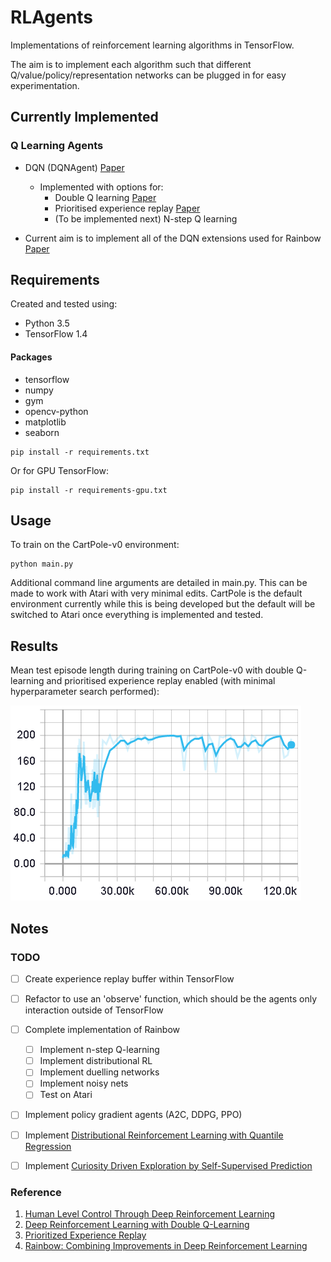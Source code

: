 # RLAgents

Implementations of reinforcement learning algorithms in TensorFlow.

The aim is to implement each algorithm such that different Q/value/policy/representation networks can be plugged in for easy experimentation.

## Currently Implemented
### Q Learning Agents
 - DQN (DQNAgent) [Paper](https://storage.googleapis.com/deepmind-media/dqn/DQNNaturePaper.pdf)
    - Implemented with options for:
        - Double Q learning [Paper](https://arxiv.org/abs/1509.06461)
        - Prioritised experience replay [Paper](https://arxiv.org/pdf/1511.05952.pdf)
        - (To be implemented next) N-step Q learning

- Current aim is to implement all of the DQN extensions used for Rainbow [Paper](https://arxiv.org/pdf/1710.02298.pdf)

        
## Requirements

Created and tested using:
- Python 3.5
- TensorFlow 1.4

#### Packages

- tensorflow
- numpy
- gym
- opencv-python
- matplotlib
- seaborn

```commandline
pip install -r requirements.txt
```

Or for GPU TensorFlow:

```commandline
pip install -r requirements-gpu.txt
```

## Usage

To train on the CartPole-v0 environment:

```commandline
python main.py
```

Additional command line arguments are detailed in main.py. This can be made to work with Atari with very minimal edits.
CartPole is the default environment currently while this is being developed but the default will be switched to Atari
once everything is implemented and tested.

## Results

Mean test episode length during training on CartPole-v0 with double Q-learning and prioritised experience replay 
enabled (with minimal hyperparameter search performed):

![Mean Episode Length](images/cartpole_ep_len.png?raw=true "Mean test episode length")

## Notes

### TODO

- [ ] Create experience replay buffer within TensorFlow
- [ ] Refactor to use an 'observe' function, which should be the agents only interaction outside of TensorFlow
- [ ] Complete implementation of Rainbow
    - [ ] Implement n-step Q-learning
    - [ ] Implement distributional RL
    - [ ] Implement duelling networks
    - [ ] Implement noisy nets
    - [ ] Test on Atari
- [ ] Implement policy gradient agents (A2C, DDPG, PPO)
- [ ] Implement [Distributional Reinforcement Learning with Quantile Regression](https://arxiv.org/abs/1710.10044)
- [ ] Implement [Curiosity Driven Exploration by Self-Supervised Prediction](https://arxiv.org/abs/1705.05363)
    
   


### Reference

1. [Human Level Control Through Deep Reinforcement Learning](https://storage.googleapis.com/deepmind-media/dqn/DQNNaturePaper.pdf)
2. [Deep Reinforcement Learning with Double Q-Learning](https://arxiv.org/abs/1509.06461)
3. [Prioritized Experience Replay](https://arxiv.org/pdf/1511.05952.pdf)
4. [Rainbow: Combining Improvements in Deep Reinforcement Learning](https://arxiv.org/pdf/1710.02298.pdf)